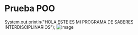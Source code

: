 # Prueba POO
System.out.println("HOLA ESTE ES MI PROGRAMA DE SABERES INTERDISCIPLINARIOS");
![image](https://github.com/BrianFernandoAguinsacaLoarte/PruebaPOO/assets/133794609/f8236857-5f0b-46f2-ac10-d55320fc7b20)

